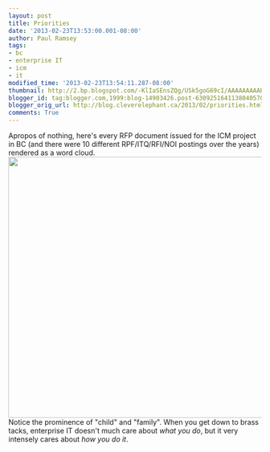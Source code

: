 ```yaml
---
layout: post
title: Priorities
date: '2013-02-23T13:53:00.001-08:00'
author: Paul Ramsey
tags:
- bc
- enterprise IT
- icm
- it
modified_time: '2013-02-23T13:54:11.287-08:00'
thumbnail: http://2.bp.blogspot.com/-KlIaSEnsZQg/USk5goG69cI/AAAAAAAAABU/HQAkw1-zK4M/s72-c/screenshot_01.png
blogger_id: tag:blogger.com,1999:blog-14903426.post-6309251641138040570
blogger_orig_url: http://blog.cleverelephant.ca/2013/02/priorities.html
comments: True
---
```


Apropos of nothing, here's every RFP document issued for the ICM project in BC (and there were 10 different RPF/ITQ/RFI/NOI postings over the years) rendered as a word cloud.  <a href="http://2.bp.blogspot.com/-KlIaSEnsZQg/USk5goG69cI/AAAAAAAAABU/HQAkw1-zK4M/s1600/screenshot_01.png" imageanchor="1" ><img border="0" src="http://2.bp.blogspot.com/-KlIaSEnsZQg/USk5goG69cI/AAAAAAAAABU/HQAkw1-zK4M/s320/screenshot_01.png" width="520" /></a> Notice the prominence of "child" and "family".  When you get down to brass tacks, enterprise IT doesn't much care about *what you do*, but it very intensely cares about *how you do it*.

